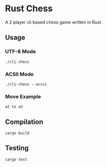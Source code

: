 # Rust Chess

A 2 player cli based chess game written in Rust.

## Usage

### UTF-8 Mode

`./cli-chess`

### ACSII Mode

`./cli-chess --acsii`

### Move Example
`a2 to a3`

## Compilation

`cargo build`

## Testing

`cargo test`
